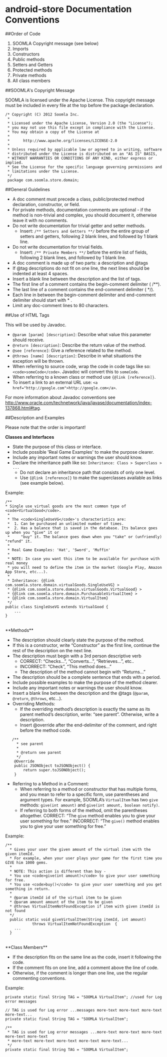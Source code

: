 **android-store Documentation Conventions**
=====================


##Order of Code


 1. SOOMLA Copyright message (see below)
 2. Imports
 3. Constructors
 4. Public methods
 5. Setters and Getters
 6. Protected methods
 7. Private methods
 8. All class members



##SOOMLA's Copyright Message


SOOMLA is licensed under the Apache License. This copyright message must be included in every file at the top before the package declaration.

```
/* Copyright (C) 2012 Soomla Inc.
 *
 * Licensed under the Apache License, Version 2.0 (the "License");
 * you may not use this file except in compliance with the License.
 * You may obtain a copy of the License at
 *
 *      http://www.apache.org/licenses/LICENSE-2.0
 *
 * Unless required by applicable law or agreed to in writing, software
 * distributed under the License is distributed on an "AS IS" BASIS,
 * WITHOUT WARRANTIES OR CONDITIONS OF ANY KIND, either express or implied.
 * See the License for the specific language governing permissions and
 * limitations under the License.
 */
 package com.soomla.store.domain;

```

##General Guidelines


 - A doc comment must precede a class, public/protected method declaration, constructor, or field.
 - For private methods, documentation comments are optional - if the method is non-trivial and complex, you should document it, otherwise leave it with no comments.
 - Do not write documentation for trivial getter and setter methods.
     - Insert: `/** Setters and Getters **/` before the entire group of setters and getters, following 2 blank lines, and followed by 1 blank line.
 - Do not write documentation for trivial fields.
     - Insert: `/** Private Members **/` before the entire list of fields, following 2 blank lines, and followed by 1 blank line.
 - A doc comment is made up of two parts: a description and @tags 
 - If @tag descriptions do not fit on one line, the next lines should be indented at least 4 spaces.
 - Insert a blank line between the description and the list of tags.
 - The first line of a comment contains the begin-comment delimiter ( /**).
 - The last line of a comment contains the end-comment delimiter ( */).
 - Each line in between the begin-comment delimiter and end-comment delimiter should start with * .
 - Limit any doc-comment lines to 80 characters.


##Use of HTML Tags

This will be used by Javadoc.

 - `@param [param] [description]`: Describe what value this parameter should receive.
 - `@return [description]`: Describe the return value of the method.
 - `@see [reference]`: Give a reference related to the method.
 - `@throws [name] [description]`: Describe in what situations the exception will be thrown.
 - When referring to source code, wrap the code in code tags like so: `<code>someCode</code>`. Javadoc will convert this to `someCode`. 
 - When referring to a known class or method use `{@link [reference]}`.
 - To insert a link to an external URL use: `<a href="http://google.com">http://google.com</a>`.

For more information about Javadoc conventions see http://www.oracle.com/technetwork/java/javase/documentation/index-137868.html#tag.


##Description and Examples

Please note that the order is important!
<br>

**Classes and Interfaces**

 - State the purpose of this class or interface.
 - Include possible 'Real Game Examples' to make the purpose clearer.
 - Include any important notes or warnings the user should know.
 - Declare the inheritance path like so: 
 `Inheritance: Class > Superclass > ...`
     - Do not declare an inheritance path that consists of only one level.
     - Use `{@link [reference]}` to make the superclasses available as links (see example below).

Example:
```
/**
* Single use virtual goods are the most common type of <code>VirtualGood</code>.
 *
 * The <code>SingleUseVG</code>'s characteristics are:
 *  1. Can be purchased an unlimited number of times.
 *  2. Has a balance that is saved in the database. Its balance goes up when you "give" it or
 *     "buy" it. The balance goes down when you "take" or (unfriendly) "refund" it.
 *
 * Real Game Examples: 'Hat', 'Sword', 'Muffin'
 *
 * NOTE: In case you want this item to be available for purchase with real money
 * you will need to define the item in the market (Google Play, Amazon App Store, etc...).
 *
 * Inheritance: {@link com.soomla.store.domain.virtualGoods.SingleUseVG} >
 * {@link com.soomla.store.domain.virtualGoods.VirtualGood} >
 * {@link com.soomla.store.domain.PurchasableVirtualItem} >
 * {@link com.soomla.store.domain.VirtualItem}
 */
public class SingleUseVG extends VirtualGood {
    ...
}
```


<br>
**Methods**

 - The description should clearly state the purpose of the method.
 - If this is a constructor, write “Constructor” as the first line, continue the rest of the description on the next line.
 - The description must begin with a 3rd person descriptive verb
     - CORRECT: “Checks…”, “Converts…”, “Retrieves...”, etc.. 
     - INCORRECT: “Check”, “This method does…” 
     - The description of the method cannot begin with “Returns…”
 - The description should be a complete sentence that ends with a period.
 - Include possible examples to make the purpose of the method clearer.
 - Include any important notes or warnings the user should know.
 - Insert a blank line between the description and the @tags (`@param`, `@return`, `@throws`, etc...).
 - Overriding Methods: 
     - If the overriding method’s description is exactly the same as its parent method’s description, write: “see parent”. Otherwise, write a description.
     - Insert @override after the end-delimiter of the comment, and right before the method code.
```     
   /**
     * see parent
     *
     * @return see parent
     */
    @Override
    public JSONObject toJSONObject() {
        return super.toJSONObject();
    }
```
- Referring to a Method in a Comment: 
     - When referring to a method or constructor that has multiple forms, and you mean to refer to a specific form, use parentheses and argument types. For example, SOOMLA’s `VirtualItem` has two `give` methods: `give(int amount)` and `give(int amount, boolean notify)`. 
     - If referring to both forms of the method, omit the parentheses altogether.
CORRECT: “The `give` method enables you to give your user something for free.” 
INCORRECT: “The `give()` method enables you to give your user something for free.” 

Example:
```
/**
  * Gives your user the given amount of the virtual item with the given itemId.
  * For example, when your user plays your game for the first time you GIVE him 1000 gems.
  *
  * NOTE: This action is different than buy -
  * You use <code>give(int amount)</code> to give your user something for free.
  * You use <code>buy()</code> to give your user something and you get something in return.
  *
  * @param itemId id of the virtual item to be given
  * @param amount amount of the item to be given
  * @throws VirtualItemNotFoundException if item with given itemId is not found
  */
  public static void giveVirtualItem(String itemId, int amount)
            throws VirtualItemNotFoundException  {
    ...
  }
```
<br>
**Class Members**

- If the description fits on the same line as the code, insert it following the code.
- If the comment fits on one line, add a comment above the line of code. 
- Otherwise, if the comment is longer than one line, use the regular commenting conventions.

Example:
```
private static final String TAG = "SOOMLA VirtualItem"; //used for Log error messages

// TAG is used for Log error ...messages more-text more-text more-text more-text...
private static final String TAG = "SOOMLA VirtualItem"; 

/** 
 * TAG is used for Log error messages ...more-text more-text more-text more-text more-text 
 * more-text more-text more-text more-text more-text...
 */
private static final String TAG = "SOOMLA VirtualItem"; 

```

 

     



 

 


   